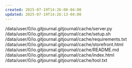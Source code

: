 ```yaml
---
created: 2025-07-19T14:26:00-04:00
updated: 2025-07-19T14:26:13-04:00
---
```


/data/user/0/io.gitjournal.gitjournal/cache/server.py
/data/user/0/io.gitjournal.gitjournal/cache/setup.sh
/data/user/0/io.gitjournal.gitjournal/cache/requirements.txt
/data/user/0/io.gitjournal.gitjournal/cache/storefront.html
/data/user/0/io.gitjournal.gitjournal/cache/README.md
/data/user/0/io.gitjournal.gitjournal/cache/index.html
/data/user/0/io.gitjournal.gitjournal/cache/tool.txt
